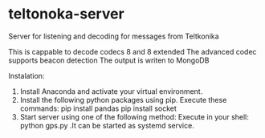 # teltonoka-server
Server for listening and decoding for messages from Teltkonika

This is cappable to decode codecs 8 and 8 extended
The advanced codec supports beacon detection
The output is writen to MongoDB

Instalation:
1. Install Anaconda and activate your virtual environment.
2. Install the following python packages using pip. Execute these commands:
pip install pandas
pip install socket
3. Start server using one of the following method:
Execute in your shell: python gps.py .It can be started as systemd service.

